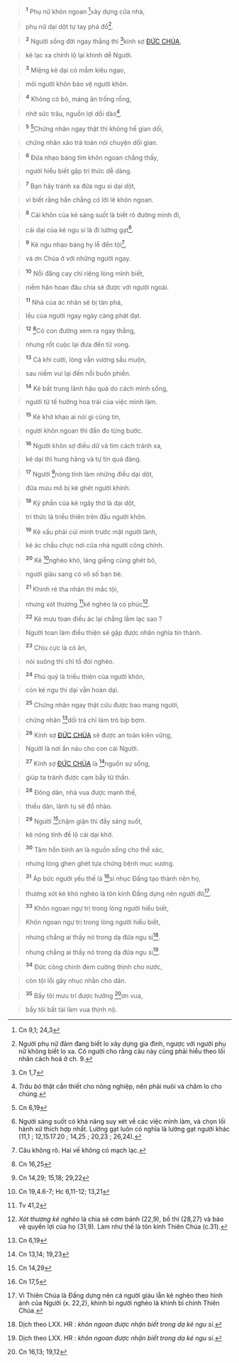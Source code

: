 > <sup><b>1</b></sup> Phụ nữ khôn ngoan [^1*]xây dựng cửa nhà,
>


> phụ nữ dại dột tự tay phá đổ[^1].
>


> <sup><b>2</b></sup> Người sống đời ngay thẳng thì [^2*]kính sợ [ĐỨC CHÚA](),
>


> kẻ lạc xa chính lộ lại khinh dể Người.
>


> <sup><b>3</b></sup> Miệng kẻ dại có mầm kiêu ngạo,
>


> môi người khôn bảo vệ người khôn.
>


> <sup><b>4</b></sup> Không có bò, máng ăn trống rỗng,
>


> nhờ sức trâu, nguồn lợi dồi dào[^2].
>


> <sup><b>5</b></sup> [^3*]Chứng nhân ngay thật thì không hề gian dối,
>


> chứng nhân xảo trá toàn nói chuyện dối gian.
>


> <sup><b>6</b></sup> Đứa nhạo báng tìm khôn ngoan chẳng thấy,
>


> người hiểu biết gặp tri thức dễ dàng.
>


> <sup><b>7</b></sup> Bạn hãy tránh xa đứa ngu si dại dột,
>


> vì biết rằng hắn chẳng có lời lẽ khôn ngoan.
>


> <sup><b>8</b></sup> Cái khôn của kẻ sáng suốt là biết rõ đường mình đi,
>


> cái dại của kẻ ngu si là đi lường gạt[^3].
>


> <sup><b>9</b></sup> Kẻ ngu nhạo báng hy lễ đền tội[^4],
>


> và ơn Chúa ở với những người ngay.
>


> <sup><b>10</b></sup> Nỗi đắng cay chỉ riêng lòng mình biết,
>


> niềm hân hoan đâu chia sẻ được với người ngoài.
>


> <sup><b>11</b></sup> Nhà của ác nhân sẽ bị tàn phá,
>


> lều của người ngay ngày càng phát đạt.
>


> <sup><b>12</b></sup> [^4*]Có con đường xem ra ngay thẳng,
>


> nhưng rốt cuộc lại đưa đến tử vong.
>


> <sup><b>13</b></sup> Cả khi cười, lòng vẫn vương sầu muộn,
>


> sau niềm vui lại đến nỗi buồn phiền.
>


> <sup><b>14</b></sup> Kẻ bất trung lãnh hậu quả do cách mình sống,
>


> người tử tế hưởng hoa trái của việc mình làm.
>


> <sup><b>15</b></sup> Kẻ khờ khạo ai nói gì cũng tin,
>


> người khôn ngoan thì đắn đo từng bước.
>


> <sup><b>16</b></sup> Người khôn sợ điều dữ và tìm cách tránh xa,
>


> kẻ dại thì hung hăng và tự tin quá đáng.
>


> <sup><b>17</b></sup> Người [^5*]nóng tính làm những điều dại dột,
>


> đứa mưu mô bị kẻ ghét người khinh.
>


> <sup><b>18</b></sup> Kỷ phần của kẻ ngây thơ là dại dột,
>


> tri thức là triều thiên trên đầu người khôn.
>


> <sup><b>19</b></sup> Kẻ xấu phải cúi mình trước mặt người lành,
>


> kẻ ác chầu chực nơi cửa nhà người công chính.
>


> <sup><b>20</b></sup> Kẻ [^6*]nghèo khó, láng giềng cũng ghét bỏ,
>


> người giàu sang có vô số bạn bè.
>


> <sup><b>21</b></sup> Khinh rẻ tha nhân thì mắc tội,
>


> nhưng xót thương [^7*]kẻ nghèo là có phúc[^5].
>


> <sup><b>22</b></sup> Kẻ mưu toan điều ác lại chẳng lầm lạc sao ?
>


> Người toan làm điều thiện sẽ gặp được nhân nghĩa tín thành.
>


> <sup><b>23</b></sup> Chịu cực là có ăn,
>


> nói suông thì chỉ tổ đói nghèo.
>


> <sup><b>24</b></sup> Phú quý là triều thiên của người khôn,
>


> còn kẻ ngu thì dại vẫn hoàn dại.
>


> <sup><b>25</b></sup> Chứng nhân ngay thật cứu được bao mạng người,
>


> chứng nhân [^8*]dối trá chỉ làm trò bịp bợm.
>


> <sup><b>26</b></sup> Kính sợ [ĐỨC CHÚA]() sẽ được an toàn kiên vững,
>


> Người là nơi ẩn náu cho con cái Người.
>


> <sup><b>27</b></sup> Kính sợ [ĐỨC CHÚA]() là [^9*]nguồn sự sống,
>


> giúp ta tránh được cạm bẫy tử thần.
>


> <sup><b>28</b></sup> Đông dân, nhà vua được mạnh thế,
>


> thiếu dân, lãnh tụ sẽ đổ nhào.
>


> <sup><b>29</b></sup> Người [^10*]chậm giận thì đầy sáng suốt,
>


> kẻ nóng tính để lộ cái dại khờ.
>


> <sup><b>30</b></sup> Tâm hồn bình an là nguồn sống cho thể xác,
>


> nhưng lòng ghen ghét tựa chứng bệnh mục xương.
>


> <sup><b>31</b></sup> Áp bức người yếu thế là [^11*]sỉ nhục Đấng tạo thành nên họ,
>


> thương xót kẻ khó nghèo là tôn kính Đấng dựng nên người đó[^6].
>


> <sup><b>33</b></sup> Khôn ngoan ngự trị trong lòng người hiểu biết,
> 
> Khôn ngoan ngự trị trong lòng người hiểu biết,
>


> nhưng chẳng ai thấy nó trong dạ đứa ngu si[^8].
> 
> nhưng chẳng ai thấy nó trong dạ đứa ngu si[^8].
>


> <sup><b>34</b></sup> Đức công chính đem cường thịnh cho nước,
>


> còn tội lỗi gây nhục nhằn cho dân.
>


> <sup><b>35</b></sup> Bầy tôi mưu trí được hưởng [^12*]ơn vua,
>


> bầy tôi bất tài làm vua thịnh nộ.
>

[^1]: Người phụ nữ đảm đang biết lo xây dựng gia đình, ngược với người phụ nữ không biết lo xa. Có người cho rằng câu này cũng phải hiểu theo lối nhân cách hoá ở ch. 9.
[^2]: *Trâu bò* thật cần thiết cho nông nghiệp, nên phải nuôi và chăm lo cho chúng.
[^3]: Người sáng suốt có khả năng suy xét về các việc mình làm, và chọn lối hành xử thích hợp nhất. Lường gạt luôn có nghĩa là lường gạt người khác (11,1 ; 12,15.17.20 ; 14,25 ; 20,23 ; 26,24).
[^4]: Câu không rõ. Hai vế không có mạch lạc.
[^5]: *Xót thương kẻ nghèo* là chia sẻ cơm bánh (22,9), bố thí (28,27) và bảo vệ quyền lợi của họ (31,9). Làm như thế là tôn kính Thiên Chúa (c.31).
[^6]: Vì Thiên Chúa là Đấng dựng nên cả người giàu lẫn kẻ nghèo theo hình ảnh của Người (x. 22,2), khinh bỉ người nghèo là khinh bỉ chính Thiên Chúa.
[^8]: Dịch theo LXX. HR : *khôn ngoan được nhận biết trong dạ kẻ ngu si*.
[^8]: Dịch theo LXX. HR : *khôn ngoan được nhận biết trong dạ kẻ ngu si*.
[^1*]: Cn 9,1; 24,3
[^2*]: Cn 1,7
[^3*]: Cn 6,19
[^4*]: Cn 16,25
[^5*]: Cn 14,29; 15,18; 29,22
[^6*]: Cn 19,4.6-7; Hc 6,11-12; 13,21
[^7*]: Tv 41,2
[^8*]: Cn 6,19
[^9*]: Cn 13,14; 19,23
[^10*]: Cn 14,29
[^11*]: Cn 17,5
[^12*]: Cn 16,13; 19,12